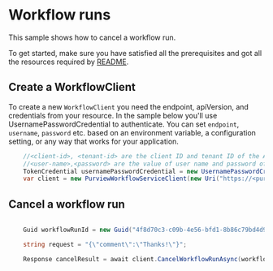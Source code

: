 # Workflow runs

This sample shows how to cancel a workflow run.

To get started, make sure you have satisfied all the prerequisites and got all the resources required by [README][README].

## Create a WorkflowClient

To create a new `WorkflowClient` you need the endpoint, apiVersion, and credentials from your resource. In the sample below you'll use UsernamePasswordCredential to authenticate.
You can set `endpoint`, `username`, `password` etc. based on an environment variable, a configuration setting, or any way that works for your application.

```C# Snippet:Azure_Analytics_Purview_Workflows_CreatePurviewWorkflowClient
    //<client-id>, <tenant-id> are the client ID and tenant ID of the AAD application.
    //<user-name>,<password> are the value of user name and password of an AAD user.
    TokenCredential usernamePasswordCredential = new UsernamePasswordCredential(<client-id>, <tenant-id>, <user-name>,<password>, null);
    var client = new PurviewWorkflowServiceClient(new Uri("https://<purview-account-name>.purview.azure.com"), usernamePasswordCredential)
```


## Cancel a workflow run

```C# Snippet:Azure_Analytics_Purview_Workflows_CancelWorkflowRun

    Guid workflowRunId = new Guid("4f8d70c3-c09b-4e56-bfd1-8b86c79bd4d9");

    string request = "{\"comment\":\"Thanks!\"}";

    Response cancelResult = await client.CancelWorkflowRunAsync(workflowRunId, RequestContent.Create(request));

```

[README]: https://github.com/Azure/azure-sdk-for-net/sdk/purview/Azure.Analytics.Purview.Workflows/README.md
